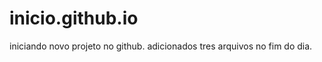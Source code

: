 inicio.github.io
================
iniciando novo projeto no github.
adicionados tres arquivos no fim do dia.
